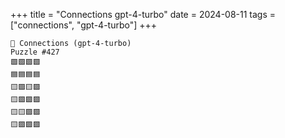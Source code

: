 +++
title = "Connections gpt-4-turbo"
date = 2024-08-11
tags = ["connections", "gpt-4-turbo"]
+++

```text
🤖 Connections (gpt-4-turbo) 
Puzzle #427
🟩🟩🟩🟩
🟦🟦🟦🟦
🟨🟪🟨🟪
🟨🟪🟪🟪
🟨🟨🟪🟪
🟨🟪🟪🟪
```
